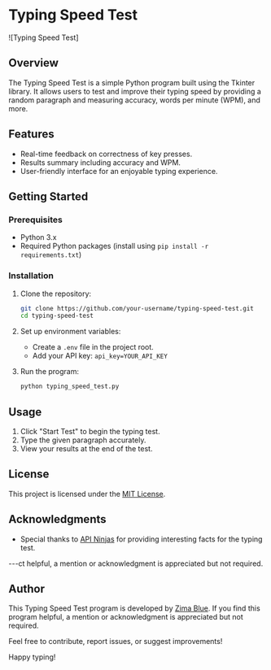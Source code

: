 # Typing Speed Test

![Typing Speed Test]

## Overview

The Typing Speed Test is a simple Python program built using the Tkinter library. It allows users to test and improve their typing speed by providing a random paragraph and measuring accuracy, words per minute (WPM), and more.

## Features

- Real-time feedback on correctness of key presses.
- Results summary including accuracy and WPM.
- User-friendly interface for an enjoyable typing experience.

## Getting Started

### Prerequisites

- Python 3.x
- Required Python packages (install using `pip install -r requirements.txt`)

### Installation

1. Clone the repository:

    ```bash
    git clone https://github.com/your-username/typing-speed-test.git
    cd typing-speed-test
    ```

2. Set up environment variables:

    - Create a `.env` file in the project root.
    - Add your API key: `api_key=YOUR_API_KEY`

3. Run the program:

    ```bash
    python typing_speed_test.py
    ```

## Usage

1. Click "Start Test" to begin the typing test.
2. Type the given paragraph accurately.
3. View your results at the end of the test.


## License

This project is licensed under the [MIT License](LICENSE).

## Acknowledgments

- Special thanks to [API Ninjas](https://api.api-ninjas.com/) for providing interesting facts for the typing test.

---ct helpful, a mention or acknowledgment is appreciated but not required.

## Author

This Typing Speed Test program is developed by [Zima Blue](https://github.com/Zima5bc2e7). If you find this program helpful, a mention or acknowledgment is appreciated but not required.

Feel free to contribute, report issues, or suggest improvements!

Happy typing!